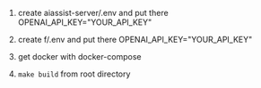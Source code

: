 1. create aiassist-server/.env and put there
   OPENAI_API_KEY="YOUR_API_KEY"
2. create f/.env and put there
   OPENAI_API_KEY="YOUR_API_KEY"

3. get docker with docker-compose
4. `make build` from root directory

